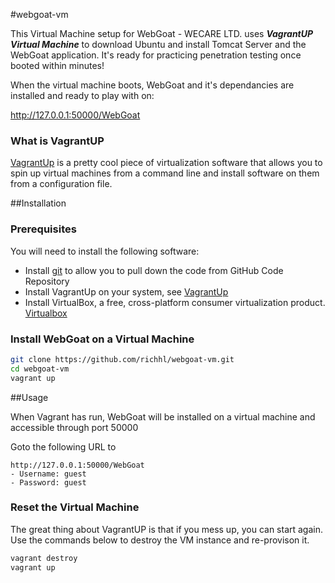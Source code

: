 #webgoat-vm

This Virtual Machine setup for WebGoat - WECARE LTD. uses  ***VagrantUP Virtual Machine*** to download Ubuntu and install Tomcat Server and the WebGoat application. It's ready for practicing penetration testing once booted within minutes!

When the virtual machine boots, WebGoat and it's dependancies are installed and ready to play with on:

http://127.0.0.1:50000/WebGoat


### What is VagrantUP

[VagrantUp](https://www.vagrantup.com/) is a pretty cool piece of virtualization software that allows you to spin up virtual machines from a command line and install software on them from a configuration file.

##Installation

### Prerequisites

You will need to install the following software:

- Install [git](http://git-scm.com/book/en/v2/Getting-Started-Installing-Git) to allow you to pull down the code from GitHub Code Repository
- Install VagrantUp on your system, see [VagrantUp](https://docs.vagrantup.com/v2/installation/)
- Install  VirtualBox, a free, cross-platform consumer virtualization product.
[Virtualbox](https://www.virtualbox.org/)

### Install WebGoat on a Virtual Machine

``` bash
git clone https://github.com/richhl/webgoat-vm.git
cd webgoat-vm
vagrant up

```

##Usage

When Vagrant has run, WebGoat will be installed on a virtual machine and accessible through port 50000

Goto the following URL to

```
http://127.0.0.1:50000/WebGoat
- Username: guest
- Password: guest
```

### Reset the Virtual Machine

The great thing about VagrantUP is that if you mess up, you can start again. Use the commands below to destroy the VM instance and re-provison it.

```bash
vagrant destroy
vagrant up
```

